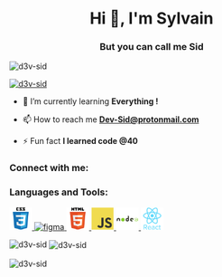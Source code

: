 <h1 align="center">Hi 👋, I'm Sylvain</h1>
<h3 align="center">But you can call me Sid</h3>

<p align="left"> <img src="https://komarev.com/ghpvc/?username=d3v-sid&label=Profile%20views&color=0e75b6&style=flat" alt="d3v-sid" /> </p>

<p align="left"> <a href="https://github.com/ryo-ma/github-profile-trophy"><img src="https://github-profile-trophy.vercel.app/?username=d3v-sid" alt="d3v-sid" /></a> </p>

- 🌱 I’m currently learning **Everything !**

- 📫 How to reach me **Dev-Sid@protonmail.com**

- ⚡ Fun fact **I learned code @40**

<h3 align="left">Connect with me:</h3>
<p align="left">
</p>

<h3 align="left">Languages and Tools:</h3>
<p align="left"> <a href="https://www.w3schools.com/css/" target="_blank" rel="noreferrer"> <img src="https://raw.githubusercontent.com/devicons/devicon/master/icons/css3/css3-original-wordmark.svg" alt="css3" width="40" height="40"/> </a> <a href="https://www.figma.com/" target="_blank" rel="noreferrer"> <img src="https://www.vectorlogo.zone/logos/figma/figma-icon.svg" alt="figma" width="40" height="40"/> </a> <a href="https://www.w3.org/html/" target="_blank" rel="noreferrer"> <img src="https://raw.githubusercontent.com/devicons/devicon/master/icons/html5/html5-original-wordmark.svg" alt="html5" width="40" height="40"/> </a> <a href="https://developer.mozilla.org/en-US/docs/Web/JavaScript" target="_blank" rel="noreferrer"> <img src="https://raw.githubusercontent.com/devicons/devicon/master/icons/javascript/javascript-original.svg" alt="javascript" width="40" height="40"/> </a> <a href="https://nodejs.org" target="_blank" rel="noreferrer"> <img src="https://raw.githubusercontent.com/devicons/devicon/master/icons/nodejs/nodejs-original-wordmark.svg" alt="nodejs" width="40" height="40"/> </a> <a href="https://reactjs.org/" target="_blank" rel="noreferrer"> <img src="https://raw.githubusercontent.com/devicons/devicon/master/icons/react/react-original-wordmark.svg" alt="react" width="40" height="40"/> </a> </p>

<p><img align="left" src="https://github-readme-stats.vercel.app/api/top-langs?username=d3v-sid&show_icons=true&locale=en&layout=compact" alt="d3v-sid" /></p>

<p>&nbsp;<img align="center" src="https://github-readme-stats.vercel.app/api?username=d3v-sid&show_icons=true&locale=en" alt="d3v-sid" /></p>

<p><img align="center" src="https://github-readme-streak-stats.herokuapp.com/?user=d3v-sid&" alt="d3v-sid" /></p>
